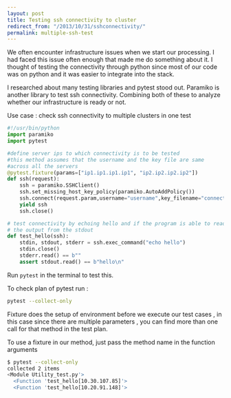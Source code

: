 ```yaml
---
layout: post
title: Testing ssh connectivity to cluster
redirect_from: "/2013/10/31/sshconnectivity/"
permalink: multiple-ssh-test
---
```


We often encounter infrastructure issues when we start our processing. I had faced this issue often enough that made me do something about it. I thought of testing the connectivity through python since most of our code was on python and it was easier to integrate into the stack.

I researched about many testing libraries and pytest stood out. Paramiko is another library to test ssh connectivity. Combining both of these to analyze whether our infrastructure is ready or not.

Use case :  check ssh connectivity to multiple clusters in one test

~~~python
#!/usr/bin/python
import paramiko
import pytest

#define server ips to which connectivity is to be tested
#this method assumes that the username and the key file are same 
#across all the servers
@pytest.fixture(params=["ip1.ip1.ip1.ip1", "ip2.ip2.ip2.ip2"])
def ssh(request):
    ssh = paramiko.SSHClient()
    ssh.set_missing_host_key_policy(paramiko.AutoAddPolicy())
    ssh.connect(request.param,username="username",key_filename="connect.pem")
    yield ssh
    ssh.close()

# test connectivity by echoing hello and if the program is able to read
# the output from the stdout
def test_hello(ssh):
    stdin, stdout, stderr = ssh.exec_command("echo hello")
    stdin.close()
    stderr.read() == b""
    assert stdout.read() == b"hello\n"
~~~

Run `pytest` in the terminal to test this.

To check plan of pytest run :
~~~sh
pytest --collect-only
~~~

Fixture does the setup of environment before we execute our test cases , in this case since there are multiple parameters , you can find more than one call for that method in the test plan.

To use a fixture in our method, just pass the method name in the function arguments
~~~sh
$ pytest --collect-only
collected 2 items 
<Module Utility_test.py'>
  <Function 'test_hello[10.30.107.85]'>
  <Function 'test_hello[10.20.91.148]'>
~~~

